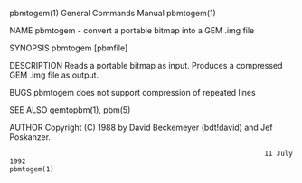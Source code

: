 pbmtogem(1)                                                   General Commands Manual                                                  pbmtogem(1)

NAME
       pbmtogem - convert a portable bitmap into a GEM .img file

SYNOPSIS
       pbmtogem [pbmfile]

DESCRIPTION
       Reads a portable bitmap as input.  Produces a compressed GEM .img file as output.

BUGS
       pbmtogem does not support compression of repeated lines

SEE ALSO
       gemtopbm(1), pbm(5)

AUTHOR
       Copyright (C) 1988 by David Beckemeyer (bdt!david) and Jef Poskanzer.

                                                                   11 July 1992                                                        pbmtogem(1)
